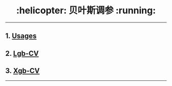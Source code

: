 <h1 align = "center">:helicopter: 贝叶斯调参 :running:</h1>

---
## 1. [Usages][1]
## 2. [Lgb-CV][2]
## 3. [Xgb-CV][3]
















---
[1]: https://nbviewer.jupyter.org/github/binzhouchn/maching_learning/blob/master/1_%E5%BB%BA%E6%A8%A1%E6%B5%81%E7%A8%8B/7_ParametersTuning/BayesianOptimization/Usages.ipynb
[2]: https://github.com/binzhouchn/maching_learning/blob/master/1_%E5%BB%BA%E6%A8%A1%E6%B5%81%E7%A8%8B/7_ParametersTuning/BayesianOptimization/lgb_cv.py
[3]: https://github.com/binzhouchn/maching_learning/blob/master/1_%E5%BB%BA%E6%A8%A1%E6%B5%81%E7%A8%8B/7_ParametersTuning/BayesianOptimization/xgb_cv.py
